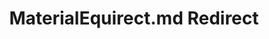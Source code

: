 ---
title: MaterialEquirect.md Redirect
redirect_to: /Pages/StereoKit/Default/MaterialEquirect.html
---